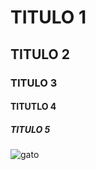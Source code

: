 # TITULO 1
## TITULO 2
### TITULO 3
#### TITUTLO 4
##### TITULO 5

<!-- se agragn titulos a la pagina -->


![gato](https://octodex.github.com/images/yaktocat.png)
